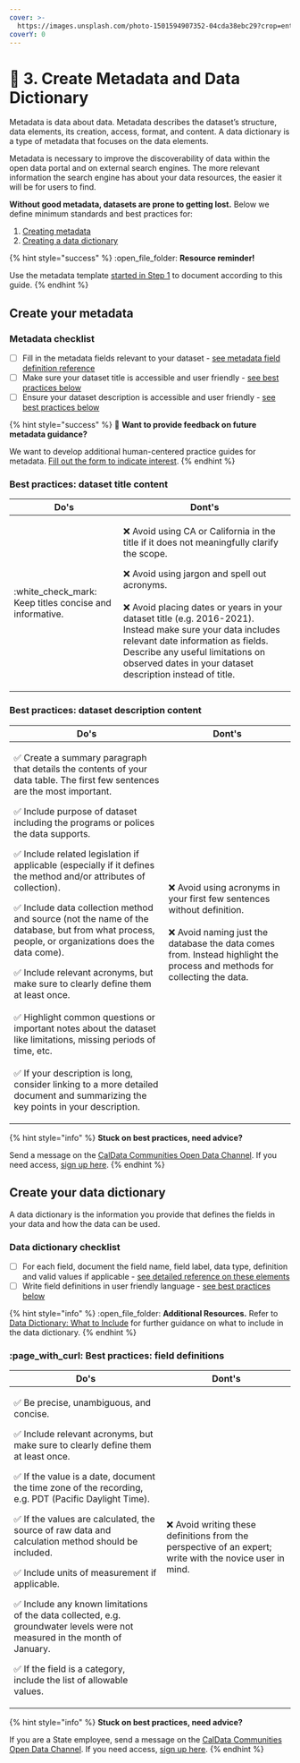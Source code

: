 ```yaml
---
cover: >-
  https://images.unsplash.com/photo-1501594907352-04cda38ebc29?crop=entropy&cs=srgb&fm=jpg&ixid=MnwxOTcwMjR8MHwxfHNlYXJjaHwxfHxjYWxpZm9ybmlhfGVufDB8fHx8MTY0MDAzMTE0NA&ixlib=rb-1.2.1&q=85
coverY: 0
---
```


# 📙 3. Create Metadata and Data Dictionary

Metadata is data about data. Metadata describes the dataset’s structure, data elements, its creation, access, format, and content. A data dictionary is a type of metadata that focuses on the data elements.

Metadata is necessary to improve the discoverability of data within the open data portal and on external search engines. The more relevant information the search engine has about your data resources, the easier it will be for users to find.

**Without good metadata, datasets are prone to getting lost.** Below we define minimum standards and best practices for:

1. [Creating metadata](3.-create-metadata-and-data-dictionary.md#create-your-metadata)
2. [Creating a data dictionary](3.-create-metadata-and-data-dictionary.md#create-your-data-dictionary)

{% hint style="success" %}
:open\_file\_folder: **Resource reminder!**

Use the metadata template [started in Step 1](1.-review-the-pre-publishing-checklist.md) to document according to this guide.
{% endhint %}

## Create your metadata

### **Metadata checklist**

* [ ] Fill in the metadata fields relevant to your dataset - [see metadata field definition reference](reference/metadata-field-definitions.md)
* [ ] Make sure your dataset title is accessible and user friendly - [see best practices below](3.-create-metadata-and-data-dictionary.md#best-practices-dataset-title-content)
* [ ] Ensure your dataset description is accessible and user friendly - [see best practices below](3.-create-metadata-and-data-dictionary.md#best-practices-dataset-description-content)

{% hint style="success" %}
:mega: **Want to provide feedback on future metadata guidance?**

We want to develop additional human-centered practice guides for metadata. [Fill out the form to indicate interest](https://airtable.com/shrvIiRHxyAAEsq41).
{% endhint %}

### **Best practices: dataset title content**

| **Do's**                                                  | **Dont's**                                                                                                                                                                                                                                                                                                                                                                                                                                                                                                                                                                                                                         |
| --------------------------------------------------------- | ---------------------------------------------------------------------------------------------------------------------------------------------------------------------------------------------------------------------------------------------------------------------------------------------------------------------------------------------------------------------------------------------------------------------------------------------------------------------------------------------------------------------------------------------------------------------------------------------------------------------------------- |
| :white\_check\_mark: Keep titles concise and informative. | <p><span data-gb-custom-inline data-tag="emoji" data-code="274c">❌</span> Avoid using CA or California in the title if it does not meaningfully clarify the scope.</p><p></p><p><span data-gb-custom-inline data-tag="emoji" data-code="274c">❌</span> Avoid using jargon and spell out acronyms.<br><br><span data-gb-custom-inline data-tag="emoji" data-code="274c">❌</span> Avoid placing dates or years in your dataset title (e.g. 2016-2021). Instead make sure your data includes relevant date information as fields. Describe any useful limitations on observed dates in your dataset description instead of title.</p> |

### **Best practices: dataset description content**

| **Do's**                                                                                                                                                                                                                                                                                                                                                                                                                                                                                                                                                                                                                                                                                                                                                                                                                                                                                                                                                                                                                                                                                                                                                                                                                                                                                                                                                                                       | **Dont's**                                                                                                                                                                                                                                                                                                                                              |
| ---------------------------------------------------------------------------------------------------------------------------------------------------------------------------------------------------------------------------------------------------------------------------------------------------------------------------------------------------------------------------------------------------------------------------------------------------------------------------------------------------------------------------------------------------------------------------------------------------------------------------------------------------------------------------------------------------------------------------------------------------------------------------------------------------------------------------------------------------------------------------------------------------------------------------------------------------------------------------------------------------------------------------------------------------------------------------------------------------------------------------------------------------------------------------------------------------------------------------------------------------------------------------------------------------------------------------------------------------------------------------------------------- | ------------------------------------------------------------------------------------------------------------------------------------------------------------------------------------------------------------------------------------------------------------------------------------------------------------------------------------------------------- |
| <p><span data-gb-custom-inline data-tag="emoji" data-code="2705">✅</span> Create a summary paragraph that details the contents of your data table. The first few sentences are the most important.</p><p></p><p><span data-gb-custom-inline data-tag="emoji" data-code="2705">✅</span> Include purpose of dataset including the programs or polices the data supports.</p><p></p><p><span data-gb-custom-inline data-tag="emoji" data-code="2705">✅</span> Include related legislation if applicable (especially if it defines the method and/or attributes of collection).</p><p></p><p><span data-gb-custom-inline data-tag="emoji" data-code="2705">✅</span> Include data collection method and source (not the name of the database, but from what process, people, or organizations does the data come).</p><p></p><p><span data-gb-custom-inline data-tag="emoji" data-code="2705">✅</span> Include relevant acronyms, but make sure to clearly define them at least once.<br><br><span data-gb-custom-inline data-tag="emoji" data-code="2705">✅</span> Highlight common questions or important notes about the dataset like limitations, missing periods of time, etc.<br><br><span data-gb-custom-inline data-tag="emoji" data-code="2705">✅</span> If your description is long, consider linking to a more detailed document and summarizing the key points in your description.</p> | <p><span data-gb-custom-inline data-tag="emoji" data-code="274c">❌</span> Avoid using acronyms in your first few sentences without definition.<br><br><span data-gb-custom-inline data-tag="emoji" data-code="274c">❌</span> Avoid naming just the database the data comes from. Instead highlight the process and methods for collecting the data.</p> |

{% hint style="info" %}
**Stuck on best practices, need advice?**

Send a message on the [CalData Communities Open Data Channel](https://teams.microsoft.com/l/channel/19%3a037b34f454d94a9fa7f6aa964c052af4%40thread.tacv2/Open%20Data?groupId=0f45987a-e632-4e93-be66-ebfd6079e926\&tenantId=68a88534-151d-4e79-8046-09be7890656c). If you need access, [sign up here](https://forms.office.com/Pages/ResponsePage.aspx?id=NIWoaB0VeU6ARgm-eJBlbP8EsQ790KZKrhPJ1tkPH1JURjFWN1paMUtURFU5TFZOSjdTNVFZMkxEQi4u).
{% endhint %}

## Create your data dictionary

A data dictionary is the information you provide that defines the fields in your data and how the data can be used.

### **Data dictionary checklist**

* [ ] For each field, document the field name, field label, data type, definition and valid values if applicable - [see detailed reference on these elements](reference/data-dictionary-what-to-include.md)
* [ ] Write field definitions in user friendly language - [see best practices below](3.-create-metadata-and-data-dictionary.md#best-practices-field-definitions)

{% hint style="info" %}
:open\_file\_folder: **Additional Resources.** Refer to [Data Dictionary: What to Include](reference/data-dictionary-what-to-include.md) for further guidance on what to include in the data dictionary.
{% endhint %}

### :page\_with\_curl: Best practices: field definitions

| **Do's**                                                                                                                                                                                                                                                                                                                                                                                                                                                                                                                                                                                                                                                                                                                                                                                                                                                                                                                                                                                                                                                                                                                                                            | **Dont's**                                                                                                 |
| ------------------------------------------------------------------------------------------------------------------------------------------------------------------------------------------------------------------------------------------------------------------------------------------------------------------------------------------------------------------------------------------------------------------------------------------------------------------------------------------------------------------------------------------------------------------------------------------------------------------------------------------------------------------------------------------------------------------------------------------------------------------------------------------------------------------------------------------------------------------------------------------------------------------------------------------------------------------------------------------------------------------------------------------------------------------------------------------------------------------------------------------------------------------- | ---------------------------------------------------------------------------------------------------------- |
| <p><span data-gb-custom-inline data-tag="emoji" data-code="2705">✅</span> Be precise, unambiguous, and concise.</p><p></p><p><span data-gb-custom-inline data-tag="emoji" data-code="2705">✅</span> Include relevant acronyms, but make sure to clearly define them at least once.</p><p></p><p><span data-gb-custom-inline data-tag="emoji" data-code="2705">✅</span> If the value is a date, document the time zone of the recording, e.g. PDT (Pacific Daylight Time).</p><p></p><p><span data-gb-custom-inline data-tag="emoji" data-code="2705">✅</span> If the values are calculated, the source of raw data and calculation method should be included.</p><p></p><p><span data-gb-custom-inline data-tag="emoji" data-code="2705">✅</span> Include units of measurement if applicable.</p><p></p><p><span data-gb-custom-inline data-tag="emoji" data-code="2705">✅</span> Include any known limitations of the data collected, e.g. groundwater levels were not measured in the month of January.</p><p></p><p><span data-gb-custom-inline data-tag="emoji" data-code="2705">✅</span> If the field is a category, include the list of allowable values.</p> | :x: Avoid writing these definitions from the perspective of an expert; write with the novice user in mind. |

{% hint style="info" %}
**Stuck on best practices, need advice?**

If you are a State employee, send a message on the [CalData Communities Open Data Channel](https://teams.microsoft.com/l/channel/19%3a037b34f454d94a9fa7f6aa964c052af4%40thread.tacv2/Open%20Data?groupId=0f45987a-e632-4e93-be66-ebfd6079e926\&tenantId=68a88534-151d-4e79-8046-09be7890656c). If you need access, [sign up here](https://forms.office.com/Pages/ResponsePage.aspx?id=NIWoaB0VeU6ARgm-eJBlbP8EsQ790KZKrhPJ1tkPH1JURjFWN1paMUtURFU5TFZOSjdTNVFZMkxEQi4u).
{% endhint %}
